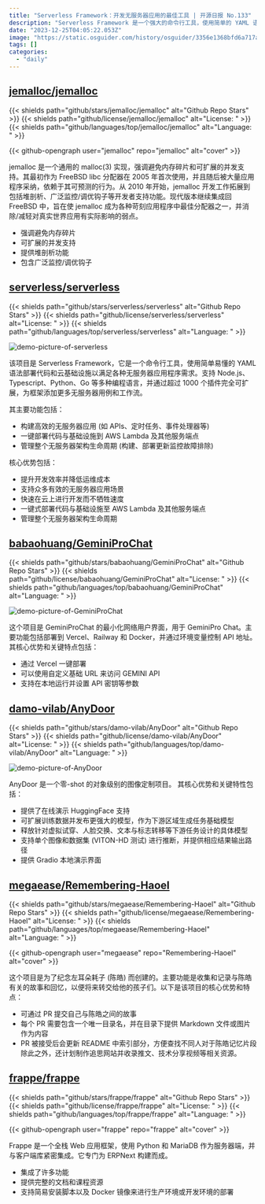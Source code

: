 ```yaml
---
title: "Serverless Framework：开发无服务器应用的最佳工具 | 开源日报 No.133"
description: "Serverless Framework 是一个强大的命令行工具，使用简单的 YAML 语法，可以帮助你轻松部署代码和云基础设施，满足各种无服务器应用的需求。它支持多种编程语言，拥有超过 1000 个插件，可以完全扩展，为你的应用添加更多无服务器的用例和工作流。无论是构建高效的无服务器应用，一键部署代码和基础设施，还是管理无服务器架构的整个生命周期，Serverless Framework 都能帮助你提高开发效率，降低运维成本。无论你是开发 APIs、定时任务还是事件处理器，它都能满足你的需求。快来试试吧！"
date: "2023-12-25T04:05:22.053Z"
image: "https://static.osguider.com/history/osguider/3356e1368bfd6a717a708941888e415c.png"
tags: []
categories:
  - "daily"
---
```


## [jemalloc/jemalloc](https://github.com/jemalloc/jemalloc)

{{< shields path="github/stars/jemalloc/jemalloc" alt="Github Repo Stars" >}} {{< shields path="github/license/jemalloc/jemalloc" alt="License: " >}} {{< shields path="github/languages/top/jemalloc/jemalloc" alt="Language: " >}}

{{< github-opengraph user="jemalloc" repo="jemalloc" alt="cover" >}}

jemalloc 是一个通用的 malloc(3) 实现，强调避免内存碎片和可扩展的并发支持。其最初作为 FreeBSD libc 分配器在 2005 年首次使用，并且随后被大量应用程序采纳，依赖于其可预测的行为。从 2010 年开始，jemalloc 开发工作拓展到包括堆剖析、广泛监控/调优钩子等开发者支持功能。现代版本继续集成回 FreeBSD 中，旨在使 jemalloc 成为各种苛刻应用程序中最佳分配器之一，并消除/减轻对真实世界应用有实际影响的弱点。

- 强调避免内存碎片
- 可扩展的并发支持
- 提供堆剖析功能
- 包含广泛监控/调优钩子

## [serverless/serverless](https://github.com/serverless/serverless)

{{< shields path="github/stars/serverless/serverless" alt="Github Repo Stars" >}} {{< shields path="github/license/serverless/serverless" alt="License: " >}} {{< shields path="github/languages/top/serverless/serverless" alt="Language: " >}}

![demo-picture-of-serverless](https://static.osguider.com/history/2023/0a59534d7a7e4e7d25abe1187637ce06.png)

该项目是 Serverless Framework，它是一个命令行工具，使用简单易懂的 YAML 语法部署代码和云基础设施以满足各种无服务器应用程序需求。支持 Node.js、Typescript、Python、Go 等多种编程语言，并通过超过 1000 个插件完全可扩展，为框架添加更多无服务器用例和工作流。

其主要功能包括：

- 构建高效的无服务器应用 (如 APIs、定时任务、事件处理器等)
- 一键部署代码与基础设施到 AWS Lambda 及其他服务端点
- 管理整个无服务器架构生命周期 (构建、部署更新监控故障排除)

核心优势包括：

- 提升开发效率并降低运维成本
- 支持众多有效的无服务器应用场景
- 快速在云上进行开发而不牺牲速度
- 一键式部署代码与基础设施至 AWS Lambda 及其他服务端点
- 管理整个无服务器架构生命周期

## [babaohuang/GeminiProChat](https://github.com/babaohuang/GeminiProChat)

{{< shields path="github/stars/babaohuang/GeminiProChat" alt="Github Repo Stars" >}} {{< shields path="github/license/babaohuang/GeminiProChat" alt="License: " >}} {{< shields path="github/languages/top/babaohuang/GeminiProChat" alt="Language: " >}}

![demo-picture-of-GeminiProChat](https://static.osguider.com/history/2023/0ca9e311f0d61c74d22e203d8125e778.png)

这个项目是 GeminiProChat 的最小化网络用户界面，用于 GeminiPro Chat。主要功能包括部署到 Vercel、Railway 和 Docker，并通过环境变量控制 API 地址。其核心优势和关键特点包括：

- 通过 Vercel 一键部署
- 可以使用自定义基础 URL 来访问 GEMINI API
- 支持在本地运行并设置 API 密钥等参数

## [damo-vilab/AnyDoor](https://github.com/damo-vilab/AnyDoor)

{{< shields path="github/stars/damo-vilab/AnyDoor" alt="Github Repo Stars" >}} {{< shields path="github/license/damo-vilab/AnyDoor" alt="License: " >}} {{< shields path="github/languages/top/damo-vilab/AnyDoor" alt="Language: " >}}

![demo-picture-of-AnyDoor](https://static.osguider.com/history/2023/f1587e7ac1ee1e152ec4eb2399c5f4be.png)

AnyDoor 是一个零-shot 的对象级别的图像定制项目。
其核心优势和关键特性包括：

- 提供了在线演示 HuggingFace 支持
- 可扩展训练数据并发布更强大的模型，作为下游区域生成任务基础模型
- 释放针对虚拟试穿、人脸交换、文本与标志转移等下游任务设计的具体模型
- 支持单个图像和数据集 (VITON-HD 测试) 进行推断，并提供相应结果输出路径
- 提供 Gradio 本地演示界面

## [megaease/Remembering-Haoel](https://github.com/megaease/Remembering-Haoel)

{{< shields path="github/stars/megaease/Remembering-Haoel" alt="Github Repo Stars" >}} {{< shields path="github/license/megaease/Remembering-Haoel" alt="License: " >}} {{< shields path="github/languages/top/megaease/Remembering-Haoel" alt="Language: " >}}

{{< github-opengraph user="megaease" repo="Remembering-Haoel" alt="cover" >}}

这个项目是为了纪念左耳朵耗子 (陈皓) 而创建的。主要功能是收集和记录与陈皓有关的故事和回忆，以便将来转交给他的孩子们。以下是该项目的核心优势和特点：

- 可通过 PR 提交自己与陈皓之间的故事
- 每个 PR 需要包含一个唯一目录名，并在目录下提供 Markdown 文件或图片作为内容
- PR 被接受后会更新 README 中索引部分，方便查找不同人对于陈皓记忆片段
除此之外，还计划制作追思网站并收录推文、技术分享视频等相关资源。

## [frappe/frappe](https://github.com/frappe/frappe)

{{< shields path="github/stars/frappe/frappe" alt="Github Repo Stars" >}} {{< shields path="github/license/frappe/frappe" alt="License: " >}} {{< shields path="github/languages/top/frappe/frappe" alt="Language: " >}}

{{< github-opengraph user="frappe" repo="frappe" alt="cover" >}}

Frappe 是一个全栈 Web 应用框架，使用 Python 和 MariaDB 作为服务器端，并与客户端库紧密集成。它专门为 ERPNext 构建而成。

- 集成了许多功能
- 提供完整的文档和课程资源
- 支持简易安装脚本以及 Docker 镜像来进行生产环境或开发环境的部署


